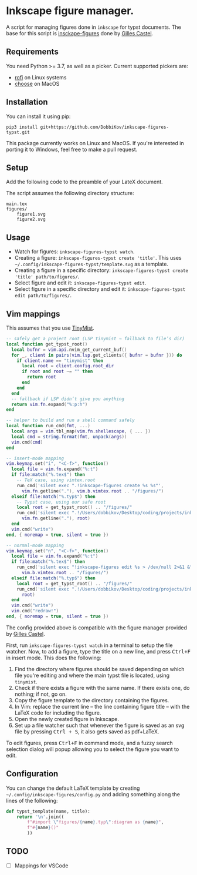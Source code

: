 # Inkscape figure manager.

A script for managing figures done in `inkscape` for typst documents. The base for this script is [insckape-figures](https://github.com/gillescastel/inkscape-figures) done by [Gilles Castel](https://github.com/gillescastel).

## Requirements

You need Python >= 3.7, as well as a picker. Current supported pickers are:

* [rofi](https://github.com/davatorium/rofi) on Linux systems
* [choose](https://github.com/chipsenkbeil/choose) on MacOS

## Installation

You can install it using pip:

```
pip3 install git+https://github.com/DobbiKov/inkscape-figures-typst.git
```

This package currently works on Linux and MacOS. If you're interested in porting it to Windows, feel free to make a pull request.

## Setup

Add the following code to the preamble of your LateX document.

The script assumes the following directory structure:

```
main.tex
figures/
    figure1.svg
    figure2.svg
```

## Usage

* Watch for figures: `inkscape-figures-typst watch`.
* Creating a figure: `inkscape-figures-typst create 'title'`. This uses `~/.config/inkscape-figures-typst/template.svg` as a template.
* Creating a figure in a specific directory: `inkscape-figures-typst create 'title' path/to/figures/`.
* Select figure and edit it: `inkscape-figures-typst edit`.
* Select figure in a specific directory and edit it: `inkscape-figures-typst edit path/to/figures/`.

## Vim mappings

This assumes that you use [TinyMist]([https://github.com/lervag/vimtex](https://github.com/Myriad-Dreamin/tinymist)).

```lua
-- safely get a project root (LSP tinymist → fallback to file’s dir)
local function get_typst_root()
  local bufnr = vim.api.nvim_get_current_buf()
  for _, client in pairs(vim.lsp.get_clients({ bufnr = bufnr })) do
    if client.name == "tinymist" then
      local root = client.config.root_dir
      if root and root ~= "" then
        return root
      end
    end
  end
  -- fallback if LSP didn’t give you anything
  return vim.fn.expand("%:p:h")
end

-- helper to build and run a shell command safely
local function run_cmd(fmt, ...)
  local args = vim.tbl_map(vim.fn.shellescape, { ... })
  local cmd = string.format(fmt, unpack(args))
  vim.cmd(cmd)
end

-- insert‑mode mapping
vim.keymap.set("i", "<C-f>", function()
  local file = vim.fn.expand("%:t")
  if file:match("%.tex$") then
    -- TeX case, using vimtex.root
    run_cmd('silent exec ".!inkscape-figures create %s %s"', 
      vim.fn.getline("."), vim.b.vimtex.root .. "/figures/")
  elseif file:match("%.typ$") then
    -- Typst case, using our safe root
    local root = get_typst_root() .. "/figures/"
    run_cmd('silent exec ".!/Users/dobbikov/Desktop/coding/projects/inkscape-figures/inkscapefigures/main.py create %s %s"',
      vim.fn.getline("."), root)
  end
  vim.cmd("write")
end, { noremap = true, silent = true })

-- normal‑mode mapping
vim.keymap.set("n", "<C-f>", function()
  local file = vim.fn.expand("%:t")
  if file:match("%.tex$") then
    run_cmd('silent exec "!inkscape-figures edit %s > /dev/null 2>&1 &"',
      vim.b.vimtex.root .. "/figures/")
  elseif file:match("%.typ$") then
    local root = get_typst_root() .. "/figures/"
    run_cmd('silent exec ".!/Users/dobbikov/Desktop/coding/projects/inkscape-figures/inkscapefigures/main.py edit %s"',
      root)
  end
  vim.cmd("write")
  vim.cmd("redraw!")
end, { noremap = true, silent = true })
```
The config provided above is compatible with the figure manager provided by [Gilles Castel](https://github.com/gillescastel).

First, run `inkscape-figures-typst watch` in a terminal to setup the file watcher.
Now, to add a figure, type the title on a new line, and press <kbd>Ctrl+F</kbd> in insert mode.
This does the following:

1. Find the directory where figures should be saved depending on which file you're editing and where the main typst file is located, using `tinymist`.
1. Check if there exists a figure with the same name. If there exists one, do nothing; if not, go on.
1. Copy the figure template to the directory containing the figures.
1. In Vim: replace the current line – the line containing figure title – with the LaTeX code for including the figure.
1. Open the newly created figure in Inkscape.
1. Set up a file watcher such that whenever the figure is saved as an svg file by pressing <kbd>Ctrl + S</kbd>, it also gets saved as pdf+LaTeX.

To edit figures, press <kbd>Ctrl+F</kbd> in command mode, and a fuzzy search selection dialog will popup allowing you to select the figure you want to edit.


## Configuration

You can change the default LaTeX template by creating `~/.config/inkscape-figures/config.py` and adding something along the lines of the following:

```python
def typst_template(name, title):
    return '\n'.join((
        f"#import \"figures/{name}.typ\":diagram as {name}",
        f"#{name}()"
        ))
```

## TODO
- [ ] Mappings for VSCode
